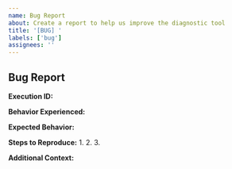 ```yaml
---
name: Bug Report
about: Create a report to help us improve the diagnostic tool
title: '[BUG] '
labels: ['bug']
assignees: ''
---
```


## Bug Report

**Execution ID:** <!-- Please provide the ExecutionID from the tool output -->

**Behavior Experienced:**
<!-- Describe what happened when you used the diagnostic tool -->

**Expected Behavior:**
<!-- Describe what you expected to happen -->

**Steps to Reproduce:**
1. 
2. 
3. 

**Additional Context:**
<!-- Screenshots, logs, or other relevant information -->

